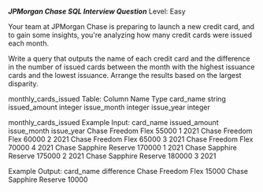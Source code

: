 ***JPMorgan Chase SQL Interview Question***
Level: Easy

Your team at JPMorgan Chase is preparing to launch a new credit card, and to gain some insights, you're analyzing how many credit cards were issued each month.

Write a query that outputs the name of each credit card and the difference in the number of issued cards between the month with the highest issuance cards and the 
lowest issuance. Arrange the results based on the largest disparity.

monthly_cards_issued Table:
     Column Name	    Type
      card_name	             string
      issued_amount	    integer
      issue_month	    integer
      issue_year	    integer

monthly_cards_issued Example Input:
    card_name	               issued_amount	issue_month	   issue_year
Chase Freedom Flex	            55000	       1	         2021
Chase Freedom Flex	            60000	       2	         2021
Chase Freedom Flex	            65000	       3	         2021
Chase Freedom Flex	            70000	       4	         2021
Chase Sapphire Reserve	            170000	  1	         2021
Chase Sapphire Reserve	            175000	  2	         2021
Chase Sapphire Reserve	            180000	  3	         2021

Example Output:
    card_name	            difference
Chase Freedom Flex	       15000
Chase Sapphire Reserve	       10000
